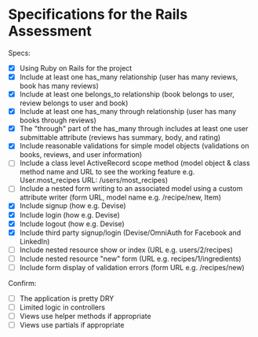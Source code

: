 # Specifications for the Rails Assessment

Specs:
- [x] Using Ruby on Rails for the project
- [x] Include at least one has_many relationship (user has many reviews, book has many reviews) 
- [x] Include at least one belongs_to relationship (book belongs to user, review belongs to user and book)
- [x] Include at least one has_many through relationship (user has many books through reviews)
- [x] The "through" part of the has_many through includes at least one user submittable attribute (reviews has summary, body, and rating)
- [x] Include reasonable validations for simple model objects (validations on books, reviews, and user information)
- [ ] Include a class level ActiveRecord scope method (model object & class method name and URL to see the working feature e.g. User.most_recipes URL: /users/most_recipes)
- [ ] Include a nested form writing to an associated model using a custom attribute writer (form URL, model name e.g. /recipe/new, Item)
- [x] Include signup (how e.g. Devise)
- [x] Include login (how e.g. Devise)
- [x] Include logout (how e.g. Devise)
- [x] Include third party signup/login (Devise/OmniAuth for Facebook and LinkedIn)
- [ ] Include nested resource show or index (URL e.g. users/2/recipes)
- [ ] Include nested resource "new" form (URL e.g. recipes/1/ingredients)
- [ ] Include form display of validation errors (form URL e.g. /recipes/new)

Confirm:
- [ ] The application is pretty DRY
- [ ] Limited logic in controllers
- [ ] Views use helper methods if appropriate
- [ ] Views use partials if appropriate
